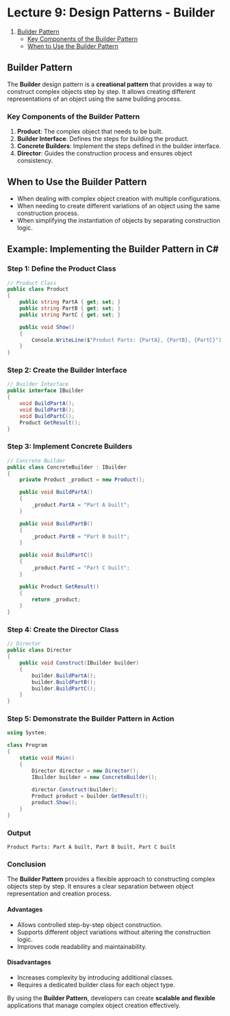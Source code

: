 # **Lecture 9: Design Patterns - Builder**

1. [Builder Pattern](#builder-pattern)
   - [Key Components of the Builder Pattern](#key-components-of-the-builder-pattern)
   - [When to Use the Builder Pattern](#when-to-use-the-builder-pattern)

## **Builder Pattern**

The **Builder** design pattern is a **creational pattern** that provides a way to construct complex objects step by step. It allows creating different representations of an object using the same building process.

### Key Components of the Builder Pattern
1. **Product**: The complex object that needs to be built.
2. **Builder Interface**: Defines the steps for building the product.
3. **Concrete Builders**: Implement the steps defined in the builder interface.
4. **Director**: Guides the construction process and ensures object consistency.

## When to Use the Builder Pattern
- When dealing with complex object creation with multiple configurations.
- When needing to create different variations of an object using the same construction process.
- When simplifying the instantiation of objects by separating construction logic.

## Example: Implementing the Builder Pattern in C#

### Step 1: Define the Product Class
```csharp
// Product Class
public class Product
{
    public string PartA { get; set; }
    public string PartB { get; set; }
    public string PartC { get; set; }

    public void Show()
    {
        Console.WriteLine($"Product Parts: {PartA}, {PartB}, {PartC}");
    }
}
```

### Step 2: Create the Builder Interface
```csharp
// Builder Interface
public interface IBuilder
{
    void BuildPartA();
    void BuildPartB();
    void BuildPartC();
    Product GetResult();
}
```

### Step 3: Implement Concrete Builders
```csharp
// Concrete Builder
public class ConcreteBuilder : IBuilder
{
    private Product _product = new Product();

    public void BuildPartA()
    {
        _product.PartA = "Part A built";
    }

    public void BuildPartB()
    {
        _product.PartB = "Part B built";
    }

    public void BuildPartC()
    {
        _product.PartC = "Part C built";
    }

    public Product GetResult()
    {
        return _product;
    }
}
```

### Step 4: Create the Director Class
```csharp
// Director
public class Director
{
    public void Construct(IBuilder builder)
    {
        builder.BuildPartA();
        builder.BuildPartB();
        builder.BuildPartC();
    }
}
```

### Step 5: Demonstrate the Builder Pattern in Action
```csharp
using System;

class Program
{
    static void Main()
    {
        Director director = new Director();
        IBuilder builder = new ConcreteBuilder();
        
        director.Construct(builder);
        Product product = builder.GetResult();
        product.Show();
    }
}
```

### Output
```
Product Parts: Part A built, Part B built, Part C built
```

### Conclusion
The **Builder Pattern** provides a flexible approach to constructing complex objects step by step. It ensures a clear separation between object representation and creation process.

#### Advantages
- Allows controlled step-by-step object construction.
- Supports different object variations without altering the construction logic.
- Improves code readability and maintainability.

#### Disadvantages
- Increases complexity by introducing additional classes.
- Requires a dedicated builder class for each object type.

By using the **Builder Pattern**, developers can create **scalable and flexible** applications that manage complex object creation effectively.

